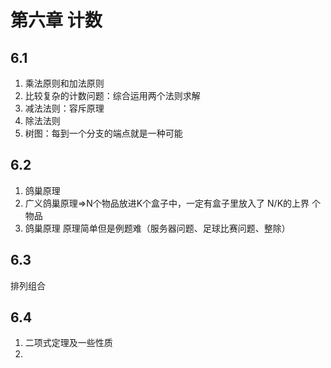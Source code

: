# 第六章 计数

## 6.1
1. 乘法原则和加法原则
2. 比较复杂的计数问题：综合运用两个法则求解
3. 减法法则：容斥原理
4. 除法法则
5. 树图：每到一个分支的端点就是一种可能

## 6.2
1. 鸽巢原理
2. 广义鸽巢原理=>N个物品放进K个盒子中，一定有盒子里放入了 N/K的上界 个物品
3. 鸽巢原理 原理简单但是例题难（服务器问题、足球比赛问题、整除）

## 6.3
排列组合

## 6.4
1. 二项式定理及一些性质
2. 
<!--stackedit_data:
eyJoaXN0b3J5IjpbMTkyMDUxNDUxMiw0MzM4MzQ2NTUsLTM5Nz
I4MTY5MCwtMTMyNjI4NDAzLC00ODk1ODcxMzYsMTU4ODMxNTY4
NF19
-->